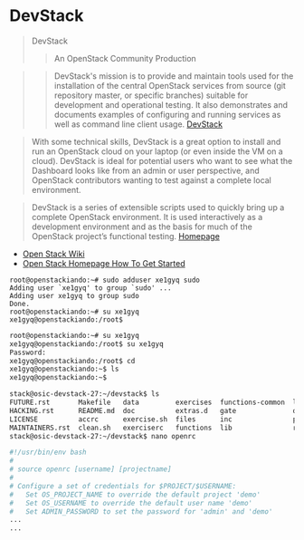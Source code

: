 # DevStack

> DevStack
> > An OpenStack Community Production

> > DevStack's mission is to provide and maintain tools used for the installation of the central OpenStack services from source (git repository master, or specific branches) suitable for development and operational testing. It also demonstrates and documents examples of configuring and running services as well as command line client usage. [DevStack](https://wiki.openstack.org/wiki/DevStack)

> With some technical skills, DevStack is a great option to install and run an OpenStack cloud on your laptop (or even inside the VM on a cloud). DevStack is ideal for potential users who want to see what the Dashboard looks like from an admin or user perspective, and OpenStack contributors wanting to test against a complete local environment.

> DevStack is a series of extensible scripts used to quickly bring up a complete OpenStack environment. It is used interactively as a development environment and as the basis for much of the OpenStack project’s functional testing. [Homepage](http://docs.openstack.org/developer/devstack/)

- [Open Stack Wiki](https://wiki.openstack.org/wiki/Getting_Started)
- [Open Stack Homepage How To Get Started](https://www.openstack.org/software/start/)

```
root@openstackiando:~# sudo adduser xe1gyq sudo
Adding user `xe1gyq' to group `sudo' ...
Adding user xe1gyq to group sudo
Done.
root@openstackiando:~# su xe1gyq
xe1gyq@openstackiando:/root$ 
```

```sh
root@openstackiando:~# su xe1gyq
xe1gyq@openstackiando:/root$ su xe1gyq
Password: 
xe1gyq@openstackiando:/root$ cd
xe1gyq@openstackiando:~$ ls
xe1gyq@openstackiando:~$ 
```

```sh
stack@osic-devstack-27:~/devstack$ ls
FUTURE.rst       Makefile   data         exercises  functions-common  local.conf    samples         stack.sh  tox.ini
HACKING.rst      README.md  doc          extras.d   gate              openrc        setup.cfg       stackrc   unstack.sh
LICENSE          accrc      exercise.sh  files      inc               pkg           setup.py        tests     userrc_early
MAINTAINERS.rst  clean.sh   exerciserc   functions  lib               run_tests.sh  stack-screenrc  tools
stack@osic-devstack-27:~/devstack$ nano openrc
```

```sh
#!/usr/bin/env bash
#
# source openrc [username] [projectname]
#
# Configure a set of credentials for $PROJECT/$USERNAME:
#   Set OS_PROJECT_NAME to override the default project 'demo'
#   Set OS_USERNAME to override the default user name 'demo'
#   Set ADMIN_PASSWORD to set the password for 'admin' and 'demo'
...
...
```